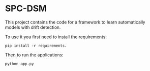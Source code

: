 # SPC-DSM

This project contains the code for a framework to learn automatically models with drift detection.

To use it you first need to install the requirements:
```
pip install -r requirements.
```

Then to run the applications:
```
python app.py
```
